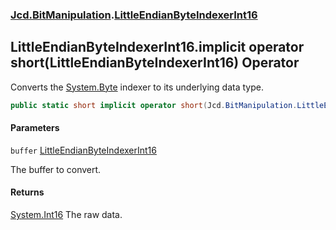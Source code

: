 ### [Jcd.BitManipulation](Jcd.BitManipulation.md 'Jcd.BitManipulation').[LittleEndianByteIndexerInt16](Jcd.BitManipulation.LittleEndianByteIndexerInt16.md 'Jcd.BitManipulation.LittleEndianByteIndexerInt16')

## LittleEndianByteIndexerInt16.implicit operator short(LittleEndianByteIndexerInt16) Operator

Converts the [System.Byte](https://docs.microsoft.com/en-us/dotnet/api/System.Byte 'System.Byte') indexer to its
underlying data type.

```csharp
public static short implicit operator short(Jcd.BitManipulation.LittleEndianByteIndexerInt16 buffer);
```
#### Parameters

<a name='Jcd.BitManipulation.LittleEndianByteIndexerInt16.op_Implicitshort(Jcd.BitManipulation.LittleEndianByteIndexerInt16).buffer'></a>

`buffer` [LittleEndianByteIndexerInt16](Jcd.BitManipulation.LittleEndianByteIndexerInt16.md 'Jcd.BitManipulation.LittleEndianByteIndexerInt16')

The buffer to convert.

#### Returns

[System.Int16](https://docs.microsoft.com/en-us/dotnet/api/System.Int16 'System.Int16')
The raw data.